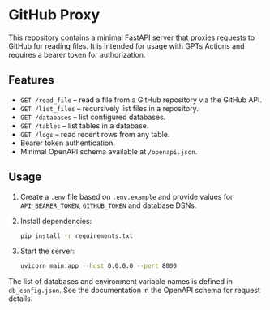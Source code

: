 # GitHub Proxy

This repository contains a minimal FastAPI server that proxies requests to GitHub for reading files. It is intended for usage with GPTs Actions and requires a bearer token for authorization.

## Features

- `GET /read_file` – read a file from a GitHub repository via the GitHub API.
- `GET /list_files` – recursively list files in a repository.
- `GET /databases` – list configured databases.
- `GET /tables` – list tables in a database.
- `GET /logs` – read recent rows from any table.
- Bearer token authentication.
- Minimal OpenAPI schema available at `/openapi.json`.

## Usage

1. Create a `.env` file based on `.env.example` and provide values for `API_BEARER_TOKEN`, `GITHUB_TOKEN` and database DSNs.
2. Install dependencies:

   ```bash
   pip install -r requirements.txt
   ```

3. Start the server:

   ```bash
   uvicorn main:app --host 0.0.0.0 --port 8000
   ```
The list of databases and environment variable names is defined in `db_config.json`.
See the documentation in the OpenAPI schema for request details.
